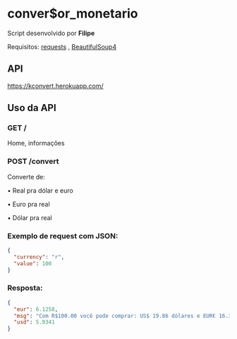# **conver$or_monetario**
Script desenvolvido por **Filipe**

Requisitos:
[requests](https://pypi.org/project/requests/) ,
[BeautifulSoup4](https://pypi.org/project/beautifulsoup4/)

## **API**
https://kconvert.herokuapp.com/

## **Uso da API**
### GET **/**
Home, informações

### POST **/convert**
Converte de:

• Real pra dólar e euro

• Euro pra real

• Dólar pra real

### Exemplo de request com JSON:
```json
{
  "currency": "r",
  "value": 100
}
```
### Resposta:
```json
{
  "eur": 6.1258,
  "msg": "Com R$100.00 você pode comprar: US$ 19.86 dólares e EUR€ 16.32 euros",
  "usd": 5.0341
}
```
